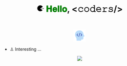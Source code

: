 <!DOCTYPE html>
<head>
<style>
  @import url('https://fonts.googleapis.com/css2?family=Roboto&display=swap');

  html, body{
  font-family: 'Roboto', sans-serif !important;
}

</style>
</head>
<body>
<h1 align="center">
  <a target="_blank">
    <img src="pac.gif" width="24px" style="max-width:100%;">
  </a>
  <span style="color: green !important;">𝐇𝐞𝐥𝐥𝐨</span>, &lt;𝚌𝚘𝚍𝚎𝚛𝚜/&gt;
</h1>
<h1 align="center">
  <img src="devbrain.gif" width="40px" style="position: relative; top: 10px;"/>
</h1>

- ♙ Interesting ...

<p align="center">
  <img src="https://github.com/Mastermindx33/Mastermindx33/blob/main/MasterSignP.png">
</p>
</body>
